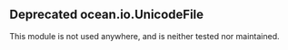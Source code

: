 ## Deprecated ocean.io.UnicodeFile

This module is not used anywhere, and is neither tested nor maintained.

